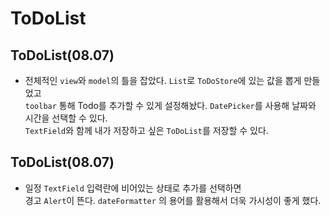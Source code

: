 # ToDoList

## ToDoList(08.07)


- 전체적인 `view`와 `model`의 틀을 잡았다.
`List`로 `ToDoStore`에 있는 값을 뽑게 만들었고
<br/>`toolbar` 통해 Todo를 추가할 수 있게 설정해놨다. 
`DatePicker`를 사용해 날짜와 시간을 선택할 수 있다.
<br/>`TextField`와 함께 내가 저장하고 싶은 `ToDoList`를 저장할 수 있다.

## ToDoList(08.07)

- 일정 `TextField` 입력란에 비어있는 상태로 추가를 선택하면<br/>
경고 `Alert`이 뜬다. `dateFormatter` 의 용어를 활용해서 더욱 가시성이 좋게 했다.
